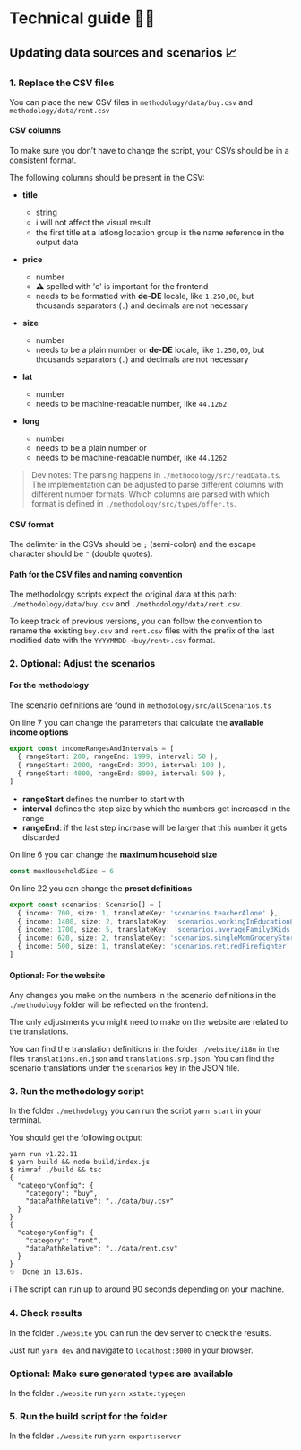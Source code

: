 # Technical guide 🧑‍💻

## Updating data sources and scenarios 📈

### 1. Replace the CSV files

You can place the new CSV files in `methodology/data/buy.csv` and `methodology/data/rent.csv`

#### CSV columns 

To make sure you don’t have to change the script, your CSVs should be in a consistent format.

The following columns should be present in the CSV:
- **title** 
  - string
  - ℹ️ will not affect the visual result
  - the first title at a latlong location group is the name reference in the output data



- **price** 
  - number
  - ⚠️ spelled with 'c' is important for the frontend
  - needs to be formatted with **de-DE** locale, like `1.250,00`, but thousands separators (`.`) and decimals are not necessary


- **size**
  - number
  - needs to be a plain number or **de-DE** locale, like `1.250,00`, but thousands separators (`.`) and decimals are not necessary


- **lat**
  - number
  - needs to be machine-readable number, like `44.1262`


- **long**
  - number
  - needs to be a plain number or  
  - needs to be machine-readable number, like `44.1262`

> Dev notes: The parsing happens in `./methodology/src/readData.ts`. The implementation can be adjusted to parse different columns with different number formats. Which columns are parsed with which format is defined in `./methodology/src/types/offer.ts`.

#### CSV format

The delimiter in the CSVs should be `;` (semi-colon) and the escape character should be `"` (double quotes).

#### Path for the CSV files and naming convention

The methodology scripts expect the original data at this path: `./methodology/data/buy.csv` and `./methodology/data/rent.csv`.

To keep track of previous versions, you can follow the convention to rename the existing `buy.csv` and `rent.csv` files with the prefix of the last modified date with the `YYYYMMDD-<buy/rent>.csv` format.

### 2. Optional: Adjust the scenarios


#### For the methodology
The scenario definitions are found in `methodology/src/allScenarios.ts` 

On line 7 you can change the parameters that calculate the **available income options**

``` TypeScript
export const incomeRangesAndIntervals = [
  { rangeStart: 200, rangeEnd: 1999, interval: 50 }, 
  { rangeStart: 2000, rangeEnd: 3999, interval: 100 },
  { rangeStart: 4000, rangeEnd: 8000, interval: 500 },
]
```

- **rangeStart** defines the number to start with
- **interval** defines the step size by which the numbers get increased in the range
- **rangeEnd**: if the last step increase will be larger that this number it gets discarded


On line 6 you can change the **maximum household size**
``` TypeScript
const maxHouseholdSize = 6
```


On line 22 you can change the **preset definitions**

``` TypeScript
export const scenarios: Scenario[] = [
  { income: 700, size: 1, translateKey: 'scenarios.teacherAlone' },
  { income: 1400, size: 2, translateKey: 'scenarios.workingInEducationCouple' },
  { income: 1700, size: 5, translateKey: 'scenarios.averageFamily3Kids' },
  { income: 620, size: 2, translateKey: 'scenarios.singleMomGroceryStore1Kid' },
  { income: 500, size: 1, translateKey: 'scenarios.retiredFirefighter' },
]
```

#### Optional: For the website

Any changes you make on the numbers in the scenario definitions in the `./methodology` folder will be reflected on the frontend.

The only adjustments you might need to make on the website are related to the translations.

You can find the translation definitions in the folder `./website/i18n` in the files `translations.en.json` and `translations.srp.json`. You can find the scenario translations under the `scenarios` key in the JSON file.


### 3. Run the methodology script

In the folder `./methodology` you can run the script `yarn start` in your terminal. 

You should get the following output:


```
yarn run v1.22.11
$ yarn build && node build/index.js
$ rimraf ./build && tsc
{
  "categoryConfig": {
    "category": "buy",
    "dataPathRelative": "../data/buy.csv"
  }
}
{
  "categoryConfig": {
    "category": "rent",
    "dataPathRelative": "../data/rent.csv"
  }
}
✨  Done in 13.63s.
``` 

ℹ️ The script can run up to around 90 seconds depending on your machine.

### 4. Check results

In the folder `./website` you can run the dev server to check the results.

Just run `yarn dev` and navigate to `localhost:3000` in your browser.


### Optional: Make sure generated types are available

In the folder `./website` run `yarn xstate:typegen`


### 5. Run the build script for the folder

In the folder `./website` run `yarn export:server`